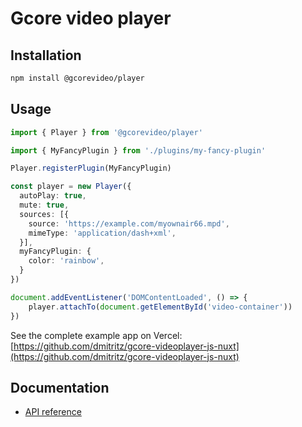 # Gcore video player

## Installation

```bash
npm install @gcorevideo/player
```

## Usage

```ts
import { Player } from '@gcorevideo/player'

import { MyFancyPlugin } from './plugins/my-fancy-plugin'

Player.registerPlugin(MyFancyPlugin)

const player = new Player({
  autoPlay: true,
  mute: true,
  sources: [{
    source: 'https://example.com/myownair66.mpd',
    mimeType: 'application/dash+xml',
  }],
  myFancyPlugin: {
    color: 'rainbow',
  }
})

document.addEventListener('DOMContentLoaded', () => {
    player.attachTo(document.getElementById('video-container'))
})
```

See the complete example app on Vercel: [https://github.com/dmitritz/gcore-videoplayer-js-nuxt](https://github.com/dmitritz/gcore-videoplayer-js-nuxt)

## Documentation

- [API reference](./docs/api/index.md)
